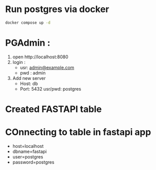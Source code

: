 
# Run postgres via docker
```bash
docker compose up -d
```

# PGAdmin : 
1. open http://localhost:8080
2.  login : 
    - usr: admin@example.com
    - pwd : admin
3. Add new server
    - Host: db
    - Port: 5432
    usr/pwd: postgres

# Created FASTAPI table



# COnnecting to table in fastapi app
- host=localhost 
- dbname=fastapi 
- user=postgres 
- password=postgres